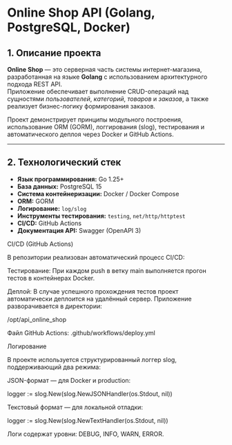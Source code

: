 # Online Shop API (Golang, PostgreSQL, Docker)

## 1. Описание проекта

**Online Shop** — это серверная часть системы интернет-магазина, разработанная на языке **Golang** с использованием архитектурного подхода REST API.  
Приложение обеспечивает выполнение CRUD-операций над сущностями *пользователей*, *категорий*, *товаров* и *заказов*, а также реализует бизнес-логику формирования заказов.  

Проект демонстрирует принципы модульного построения, использование ORM (GORM), логгирования (slog), тестирования и автоматического деплоя через Docker и GitHub Actions.

---

## 2. Технологический стек

- **Язык программирования:** Go 1.25+
- **База данных:** PostgreSQL 15
- **Система контейнеризации:** Docker / Docker Compose
- **ORM:** GORM
- **Логирование:** `log/slog`
- **Инструменты тестирования:** `testing`, `net/http/httptest`
- **CI/CD:** GitHub Actions
- **Документация API:** Swagger (OpenAPI 3)

CI/CD (GitHub Actions)

В репозитории реализован автоматический процесс CI/CD:

Тестирование:
При каждом push в ветку main выполняется прогон тестов в контейнерах Docker.

Деплой:
В случае успешного прохождения тестов проект автоматически деплоится на удалённый сервер.
Приложение разворачивается в директории:

/opt/api_online_shop


Файл GitHub Actions:
.github/workflows/deploy.yml

Логирование

В проекте используется структурированный логгер slog, поддерживающий два режима:

JSON-формат — для Docker и production:

logger := slog.New(slog.NewJSONHandler(os.Stdout, nil))


Текстовый формат — для локальной отладки:

logger := slog.New(slog.NewTextHandler(os.Stdout, nil))


Логи содержат уровни: DEBUG, INFO, WARN, ERROR.
